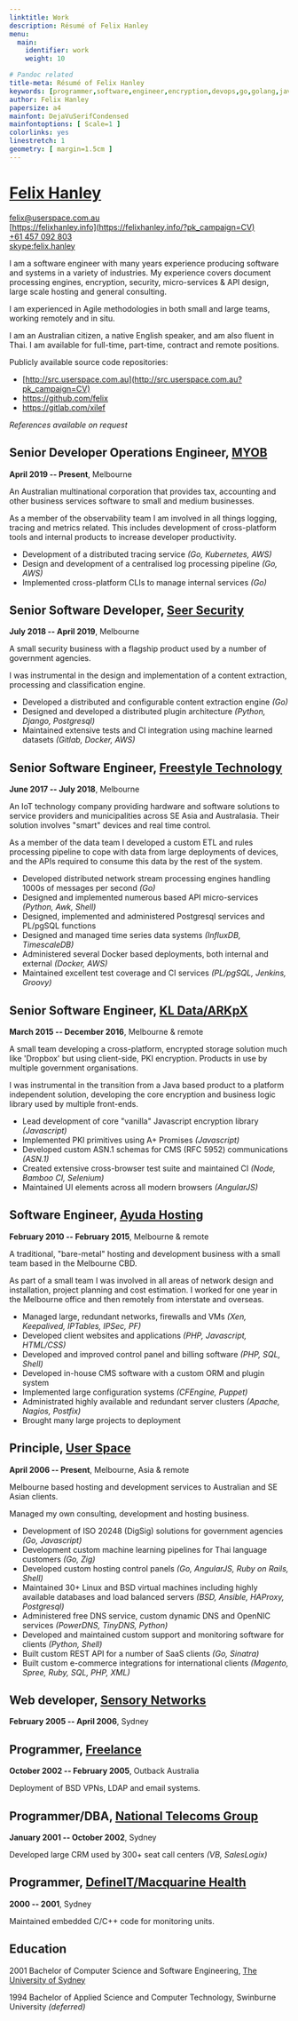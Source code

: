 ```yaml
---
linktitle: Work
description: Résumé of Felix Hanley
menu:
  main:
    identifier: work
    weight: 10

# Pandoc related
title-meta: Résumé of Felix Hanley
keywords: [programmer,software,engineer,encryption,devops,go,golang,javascript,ruby,python,php,css,html,openbsd,freebsd,linux,node,asn1,ansible,postgresql]
author: Felix Hanley
papersize: a4
mainfont: DejaVuSerifCondensed
mainfontoptions: [ Scale=1 ]
colorlinks: yes
linestretch: 1
geometry: [ margin=1.5cm ]
---
```


# [Felix Hanley](http://felixhanley.info/?pk_campaign=CV)

<felix@userspace.com.au>  
[https://felixhanley.info](https://felixhanley.info/?pk_campaign=CV)  
[+61 457 092 803](tel:+61457092803)  
[skype:felix.hanley](skype:felix.hanley?chat)  

I am a software engineer with many years experience producing software and
systems in a variety of industries. My experience covers document processing
engines, encryption, security, micro-services & API design, large scale hosting
and general consulting.

I am experienced in Agile methodologies in both small and large teams, working
remotely and in situ.

I am an Australian citizen, a native English speaker, and am also fluent in
Thai. I am available for full-time, part-time, contract and remote positions.

Publicly available source code repositories:  

- [http://src.userspace.com.au](http://src.userspace.com.au?pk_campaign=CV)
- <https://github.com/felix>
- <https://gitlab.com/xilef>

_References available on request_


## Senior Developer Operations Engineer, [MYOB](https://myob.com)

**April 2019 -- Present**, Melbourne

An Australian multinational corporation that provides tax, accounting and other
business services software to small and medium businesses.

As a member of the observability team I am involved in all things logging,
tracing and metrics related. This includes development of cross-platform tools
and internal products to increase developer productivity.

- Development of a distributed tracing service _(Go, Kubernetes, AWS)_
- Design and development of a centralised log processing pipeline _(Go, AWS)_
- Implemented cross-platform CLIs to manage internal services _(Go)_

## Senior Software Developer, [Seer Security](https://seersec.com.au)

**July 2018 -- April 2019**, Melbourne

A small security business with a flagship product used by a number of
government agencies.

I was instrumental in the design and implementation of a content extraction,
processing and classification engine.

- Developed a distributed and configurable content extraction engine _(Go)_
- Designed and developed a distributed plugin architecture _(Python, Django, Postgresql)_
- Maintained extensive tests and CI integration using machine learned datasets _(Gitlab, Docker, AWS)_


## Senior Software Engineer, [Freestyle Technology](https://freestyleiot.com)

**June 2017 -- July 2018**, Melbourne

An IoT technology company providing hardware and software solutions to service
providers and municipalities across SE Asia and Australasia. Their solution
involves "smart" devices and real time control.

As a member of the data team I developed a custom ETL and rules processing
pipeline to cope with data from large deployments of devices, and the APIs
required to consume this data by the rest of the system.

- Developed distributed network stream processing engines handling 1000s of messages per second _(Go)_
- Designed and implemented numerous based API micro-services _(Python, Awk, Shell)_
- Designed, implemented and administered Postgresql services and PL/pgSQL functions
- Designed and managed time series data systems _(InfluxDB, TimescaleDB)_
- Administered several Docker based deployments, both internal and external _(Docker, AWS)_
- Maintained excellent test coverage and CI services _(PL/pgSQL, Jenkins, Groovy)_


## Senior Software Engineer, [KL Data/ARKpX](https://web.archive.org/web/20161203050431/http://arkpx.com)

**March 2015 -- December 2016**, Melbourne & remote

A small team developing a cross-platform, encrypted storage solution much like
'Dropbox' but using client-side, PKI encryption. Products in use by multiple
government organisations.

I was instrumental in the transition from a Java based product to a platform
independent solution, developing the core encryption and business logic library
used by multiple front-ends.

- Lead development of core "vanilla" Javascript encryption library _(Javascript)_
- Implemented PKI primitives using A+ Promises _(Javascript)_
- Developed custom ASN.1 schemas for CMS (RFC 5952) communications _(ASN.1)_
- Created extensive cross-browser test suite and maintained CI _(Node, Bamboo CI, Selenium)_
- Maintained UI elements across all modern browsers _(AngularJS)_


## Software Engineer, [Ayuda Hosting](http://ayudahosting.com.au)

**February 2010 -- February 2015**, Melbourne & remote

A traditional, "bare-metal" hosting and development business with a small team
based in the Melbourne CBD.

As part of a small team I was involved in all areas of network design and
installation, project planning and cost estimation. I worked for one year in
the Melbourne office and then remotely from interstate and overseas.

- Managed large, redundant networks, firewalls and VMs _(Xen, Keepalived, IPTables, IPSec, PF)_
- Developed client websites and applications _(PHP, Javascript, HTML/CSS)_
- Developed and improved control panel and billing software _(PHP, SQL, Shell)_
- Developed in-house CMS software with a custom ORM and plugin system
- Implemented large configuration systems _(CFEngine, Puppet)_
- Administrated highly available and redundant server clusters _(Apache, Nagios, Postfix)_
- Brought many large projects to deployment


## Principle, [User Space](https://userspace.com.au)

**April 2006 -- Present**, Melbourne, Asia & remote

Melbourne based hosting and development services to Australian and SE Asian
clients.

Managed my own consulting, development and hosting business.

- Development of ISO 20248 (DigSig) solutions for government agencies _(Go, Javascript)_
- Development custom machine learning pipelines for Thai language customers _(Go, Zig)_
- Developed custom hosting control panels _(Go, AngularJS, Ruby on Rails, Shell)_
- Maintained 30+ Linux and BSD virtual machines including highly available databases and load balanced servers _(BSD, Ansible, HAProxy, Postgresql)_
- Administered free DNS service, custom dynamic DNS and OpenNIC services _(PowerDNS, TinyDNS, Python)_
- Developed and maintained custom support and monitoring software for clients _(Python, Shell)_
- Built custom REST API for a number of SaaS clients _(Go, Sinatra)_
- Built custom e-commerce integrations for international clients _(Magento, Spree, Ruby, SQL, PHP, XML)_


## Web developer, [Sensory Networks](https://web.archive.org/web/20070105091228/http://www.sensorynetworks.com)

**February 2005 -- April 2006**, Sydney

<!---
A provider of hardware accelerated pattern matching and content processing
solutions with US, London and Sydney offices.

I was part of a two person team that developed and maintained all the internal
software used by the company for tracking stock, sales and hardware testing
results.

- Developed and maintained internal, cross-continent warehouse application _(PHP, HTML, CSS, Lua)_
- Maintained large, replicated database cluster _(MySQL)_
- Implemented standard documentation schemas for multi-format output
- Performed security and performance audits & penetration testing
- Reduced delays in testing and warehousing by improved UX design and reporting
- Implemented code documentation framework _(XSLT)_
-->


## Programmer, [Freelance](http://felixhanley.info)

**October 2002 -- February 2005**, Outback Australia

Deployment of BSD VPNs, LDAP and email systems.

<!---
I worked in remote mining towns supporting local contractors and government
departments in Western Australia.

- Developed custom web applications for contractor reporting _(PHP, MySQL)_
- Installed and maintained large LDAP, firewall and email system for a local high school
- Installed and maintained numerous BSD VPNs and redundant links for local mine contractors
-->


## Programmer/DBA, [National Telecoms Group](https://web.archive.org/web/20080718172405/http://www.ntgroup.com.au/)

**January 2001 -- October 2002**, Sydney

Developed large CRM used by 300+ seat call centers _(VB, SalesLogix)_

<!---
At the time it was one of Australia's largest supplier of corporate phone
systems.

As a small team of 2 we were drove the development and maintenance of
the company's call-centre software and large lead database.

- Developed and maintained a large CRM used by 6 call centers _(VB, SalesLogix)_
- Administered 300+ seat Citrix Meta-frame installation, the largest in Australia (at the time)
-->


## Programmer, [DefineIT/Macquarine Health](http://machealth.com.au)

**2000 -- 2001**, Sydney

Maintained embedded C/C++ code for monitoring units.

<!---
Supplier of medical monitoring equipment.

- Maintained embedded C/C++ code for monitoring units
- Administered 50+ seat network and medical records database
-->


## Education

2001 Bachelor of Computer Science and Software Engineering, [The University of Sydney](https://sydney.edu.au/)

1994 Bachelor of Applied Science and Computer Technology, Swinburne University _(deferred)_
